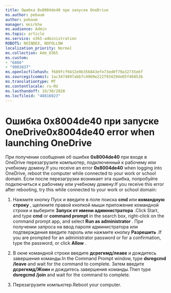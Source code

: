```yaml
---
title: Ошибка 0x8004de40 при запуске OneDrive
ms.author: pebaum
author: pebaum
manager: mnirkhe
ms.audience: Admin
ms.topic: article
ms.service: o365-administration
ROBOTS: NOINDEX, NOFOLLOW
localization_priority: Normal
ms.collection: Adm_O365
ms.custom:
- "6886"
- "9003837"
ms.openlocfilehash: f689fcf9432e9b356843efe73ed0f79a32735e6f
ms.sourcegitcommit: 1ac3474897abb7c4969e222f934294e05f468536
ms.translationtype: MT
ms.contentlocale: ru-RU
ms.lasthandoff: 10/30/2020
ms.locfileid: "48816023"
---
```

# <a name="0x8004de40-error-when-launching-onedrive"></a><span data-ttu-id="b5399-102">Ошибка 0x8004de40 при запуске OneDrive</span><span class="sxs-lookup"><span data-stu-id="b5399-102">0x8004de40 error when launching OneDrive</span></span>

<span data-ttu-id="b5399-103">При получении сообщения об ошибке **0x8004de40** при входе в OneDrive перезагрузите компьютер, подключенный к рабочему или учебному домену.</span><span class="sxs-lookup"><span data-stu-id="b5399-103">If you receive an error **0x8004de40** when  logging into OneDrive, reboot the computer while connected to your work or school domain.</span></span> <span data-ttu-id="b5399-104">Если после перезагрузки возникает эта ошибка, попробуйте подключиться к рабочему или учебному домену:</span><span class="sxs-lookup"><span data-stu-id="b5399-104">If you receive this error after rebooting, try this while connected to your work or school domain:</span></span>

1. <span data-ttu-id="b5399-105">Нажмите кнопку Пуск и введите в поле поиска **cmd** или **командную строку**  , щелкните правой кнопкой мыши приложение командной строки и выберите  **Запуск от имени администратора** .</span><span class="sxs-lookup"><span data-stu-id="b5399-105">Click Start, and type **cmd** or **command prompt**  in the search  box, right-click on the command prompt app, and select  **Run as administrator** .</span></span> <span data-ttu-id="b5399-106">При получении запроса на ввод пароля администратора или подтверждения введите пароль или нажмите кнопку **Разрешить** .</span><span class="sxs-lookup"><span data-stu-id="b5399-106">If you are prompted for an administrator password or for a confirmation, type the password, or click **Allow** .</span></span>  

2. <span data-ttu-id="b5399-107">В окне командной строки введите **дсрегкмд/леаве**  и дождитесь завершения команды.</span><span class="sxs-lookup"><span data-stu-id="b5399-107">In the Command Prompt window, type **dsregcmd /leave**  and wait for the command to complete.</span></span> <span data-ttu-id="b5399-108">Затем введите **дсрегкмд/Жоин** и дождитесь завершения команды.</span><span class="sxs-lookup"><span data-stu-id="b5399-108">Then type **dsregcmd /join** and wait for the command to complete.</span></span>
3. <span data-ttu-id="b5399-109">Перезагрузите компьютер.</span><span class="sxs-lookup"><span data-stu-id="b5399-109">Reboot your computer.</span></span>
